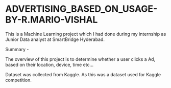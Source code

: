 # ADVERTISING_BASED_ON_USAGE-BY-R.MARIO-VISHAL

This is a Machine Learning project which I had done during my internship as Junior Data analyst at SmartBridge Hyderabad.

Summary -

The overview of this project is to determine whether a user clicks a Ad, based on their location, device, time etc...

Dataset was collected from Kaggle. As this was a dataset used for Kaggle competition.
